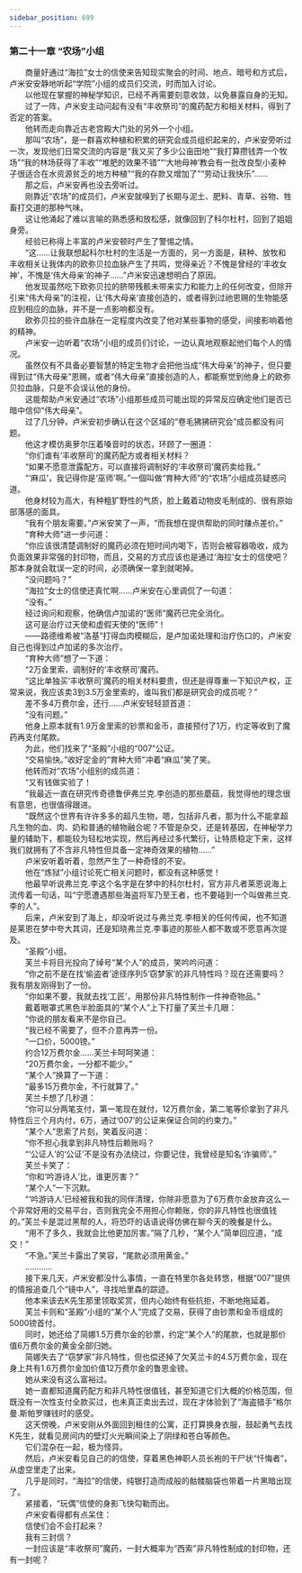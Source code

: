 ```yaml
---
sidebar_position: 699
---
```

### 第二十一章 “农场”小组  


　　商量好通过“海拉”女士的信使来告知现实聚会的时间、地点、暗号和方式后，卢米安安静地听起“学院”小组的成员们交流，时而加入讨论。  
　　以他现在掌握的神秘学知识，已经不再需要刻意收敛，以免暴露自身的无知。  
　　过了一阵，卢米安主动问起有没有“丰收祭司”的魔药配方和相关材料，得到了否定的答案。  
　　他转而走向靠近古老宫殿大门处的另外一个小组。  
　　那叫“农场”，是一群喜欢种植和积累的研究会成员组织起来的，卢米安旁听过一次，发现他们日常交流的内容是“我又买了多少公亩田地”“我打算攒钱弄一个牧场”“我的林场获得了丰收”“堆肥的效果不错”“‘大地母神’教会有一批改良型小麦种子很适合在水资源贫乏的地方种植”“我的存款又增加了”“劳动让我快乐”……  
　　那之后，卢米安再也没去旁听过。  
　　刚靠近“农场”的成员们，卢米安就嗅到了长期与泥土、肥料、青草、谷物、牲畜打交道的那种气味。  
　　这让他涌起了难以言喻的熟悉感和放松感，就像回到了科尔杜村，回到了姐姐身旁。  
　　经验已称得上丰富的卢米安顿时产生了警惕之情。  
　　“这……让我联想起科尔杜村的生活是一方面的，另一方面是，耕种、放牧和丰收相关让我体内的欧弥贝拉血脉产生了共鸣，觉得亲近？不愧是曾经的‘丰收女神’，不愧是‘伟大母亲’的神子……”卢米安迅速想明白了原因。  
　　他发现虽然吃下欧弥贝拉的脐带残骸未带来实力和能力上的任何改变，但除开引来“伟大母亲”的注视，让‘伟大母亲’直接创造的，或者得到过祂恩赐的生物能感应到相应的血脉，并不是一点影响都没有。  
　　欧弥贝拉的些许血脉在一定程度内改变了他对某些事物的感受，间接影响着他的精神。  
　　卢米安一边听着“农场”小组的成员们讨论，一边认真地观察起他们每个人的情况。  
　　虽然仅有不具备必要智慧的特定生物才会把他当成“伟大母亲”的神子，但只要得到过“伟大母亲”恩赐，或者“伟大母亲”直接创造的人，都能察觉到他身上的欧弥贝拉血脉，只是不会误认他的身份。  
　　这能帮助卢米安通过“农场”小组那些成员可能出现的异常反应确定他们是否已暗中信仰“伟大母亲”。  
　　过了几分钟，卢米安初步确认在这个区域的“卷毛狒狒研究会”成员都没有问题。  
　　他这才模仿奥萝尔压着嗓音时的状态，环顾了一圈道：  
　　“你们谁有‘丰收祭司’的魔药配方或者相关材料？  
　　“如果不愿意泄露配方，可以直接将调制好的‘丰收祭司’魔药卖给我。”  
　　“‘麻瓜’，我记得你是‘巫师’啊。”一個叫做“育种大师”的“农场”小组成员疑惑问道。  
　　他身材较为高大，有种粗犷野性的气质，脸上戴着动物皮毛制成的、很有原始部落感的面具。  
　　“我有个朋友需要。”卢米安笑了一声，“而我想在提供帮助的同时赚点差价。”  
　　“育种大师”进一步问道：  
　　“你应该很清楚调制好的魔药必须在短时间内喝下，否则会被容器吸收，成为负面效果非常强的封印物，而且，交易的方式应该也是通过‘海拉’女士的信使吧？那本身就会耽误一定的时间，必须确保一拿到就喝掉。  
　　“没问题吗？”  
　　“海拉”女士的信使还真忙啊……卢米安在心里调侃了一句道：  
　　“没有。”  
　　经过询问和观察，他确信卢加诺的“医师”魔药已完全消化。  
　　这可是治疗过天使和虚假天使的“医师”！  
　　——路德维希被“洛基”打得血肉模糊后，是卢加诺处理和治疗伤口的，卢米安自己也得到过卢加诺的多次治疗。  
　　“育种大师”想了一下道：  
　　“2万金里索，调制好的‘丰收祭司’魔药。  
　　“这比单独买‘丰收祭司’魔药的相关材料要贵，但还是得尊重一下知识产权，正常来说，我应该卖3到3.5万金里索的，谁叫我们都是研究会的成员呢？”  
　　差不多4万费尔金，还行……卢米安轻轻颔首道：  
　　“没有问题。”  
　　他身上原本就有1.9万金里索的钞票和金币，直接预付了1万，约定等收到了魔药再支付尾款。  
　　为此，他们找来了“圣殿”小组的“007”公证。  
　　“交易愉快。”收好定金的“育种大师”冲着“麻瓜”笑了笑。  
　　他转而对“农场”小组别的成员道：  
　　“又有钱做实验了！  
　　“我最近一直在研究传奇德鲁伊弗兰克.李创造的那些蘑菇，我觉得他的理念很有意思，也很值得跟进。  
　　“既然这个世界有许许多多的超凡生物，嗯，包括非凡者，那为什么不能拿超凡生物的血、肉、奶和普通的植物融合呢？不管是杂交，还是转基因，在神秘学力量的辅助下，都能较为轻松地实现，然后再经过多代繁衍，让特质稳定下来，这样我们就拥有了不含非凡特性但具备一定神奇效果的植物……”  
　　卢米安听着听着，忽然产生了一种奇怪的不安。  
　　他在“炼狱”小组讨论死亡相关问题时，都没有这种感觉！  
　　他最早听说弗兰克.李这个名字是在梦中的科尔杜村，官方非凡者莱恩说海上流传着一句话，叫“宁愿遭遇那些海盗将军乃至王者，也不要碰到一个叫做弗兰克.李的人”。  
　　后来，卢米安到了海上，却没听说过与弗兰克.李相关的任何传闻，也不知道是莱恩在梦中夸大其词，还是知晓弗兰克.李事迹的那些人都不敢或不愿意再次提及。  
　　“圣殿”小组。  
　　芙兰卡将目光投向了绰号“某个人”的成员，笑吟吟问道：  
　　“你之前不是在找‘偷盗者’途径序列5‘窃梦家’的非凡特性吗？现在还需要吗？我有朋友刚得到了一份。  
　　“你如果不要，我就去找‘工匠’，用那份非凡特性制作一件神奇物品。”  
　　戴着眼罩式黑色半脸面具的“某个人”上下打量了芙兰卡几眼：  
　　“你说的朋友看来不是你自己。  
　　“我已经不需要了，但不介意再弄一份。  
　　“一口价，5000镑。”  
　　约合12万费尔金……芙兰卡呵呵笑道：  
　　“20万费尔金，一分都不能少。”  
　　“某个人”换算了一下道：  
　　“最多15万费尔金，不行就算了。”  
　　芙兰卡想了几秒道：  
　　“你可以分两笔支付，第一笔现在就付，12万费尔金，第二笔等伱拿到了非凡特性后三个月内付，6万，通过‘007’的公证来保证合同的约束力。”  
　　“某个人”思索了片刻，笑着反问道：  
　　“你不担心我拿到非凡特性后赖账吗？  
　　“‘公证人’的‘公证’不是没有办法绕过，你要记住，我曾经是知名‘诈骗师’。”  
　　芙兰卡笑了：  
　　“你和‘吟游诗人’比，谁更厉害？”  
　　“某个人”一下沉默。  
　　“‘吟游诗人’已经被我和我的同伴清理，你除非愿意为了6万费尔金放弃这么一个非常好用的交易平台，否则我完全不用担心你赖账，你的非凡特性也很值钱的。”芙兰卡是混过黑帮的人，将恐吓的话语说得仿佛在聊今天的晚餐是什么。  
　　“用不了多久，我就会比他更加厉害。”隔了几秒，“某个人”简单回应道，“成交！”  
　　“不急。”芙兰卡露出了笑容，“尾款必须用黄金。”  
　　…………  
　　接下来几天，卢米安都没什么事情，一直在特里尔各处转悠，根据“007”提供的情报追查几个“镜中人”，寻找哈里森的踪迹。  
　　他本来该去K先生那里领取奖赏，但内心始终有些抗拒，不断地拖延着。  
　　芙兰卡则和“圣殿”小组的“某个人”完成了交易，获得了由钞票和金币组成的5000镑首付。  
　　同时，她还给了简娜1.5万费尔金的钞票，约定“某个人”的尾款，也就是那价值6万费尔金的黄金全部归她。  
　　简娜失去了“窃梦家”非凡特性，但也偿还掉了欠芙兰卡的4.5万费尔金，现在身上共有1.6万费尔金加价值12万费尔金的鲁恩金镑。  
　　她从来没有这么富裕过。  
　　她一直都知道魔药配方和非凡特性很值钱，甚至知道它们大概的价格范围，但既没有一次性支付全款买过，也未真正卖出去过，现在才体验到了“海盗猎手”格尔曼.斯帕罗赚钱时的感受。  
　　这天傍晚，卢米安刚从外面回到租住的公寓，正打算换身衣服，鼓起勇气去找K先生，就看见房间内的壁灯火光瞬间染上了阴绿和苍白等颜色。  
　　它们混杂在一起，极为怪异。  
　　然后，卢米安看见自己的的信使，穿着黑色神职人员长袍的干尸状“忏悔者”，从虚空里走了出来。  
　　几乎是同时，“海拉”的信使，纯银打造而成般的骷髅脑袋也带着一片黑暗出现了。  
　　紧接着，“玩偶”信使的身影飞快勾勒而出。  
　　卢米安看得都有点呆住：  
　　信使们会不会打起来？  
　　我有三封信？  
　　一封应该是“丰收祭司”魔药，一封大概率为“西索”非凡特性制成的封印物，还有一封呢？  
